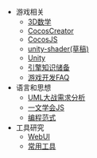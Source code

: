 <!-- 由build_sidebar.py生成，勿手改 -->
* 游戏相关
    * [3D数学](.\游戏相关\3D数学.md)
    * [CocosCreator](.\游戏相关\CocosCreator.md)
    * [CocosJS](.\游戏相关\CocosJS.md)
    * [unity-shader(草稿)](.\游戏相关\unity-shader.md)
    * [Unity](.\游戏相关\Unity.md)
    * [引擎知识储备](.\游戏相关\引擎知识储备.md)
    * [游戏开发FAQ](.\游戏相关\游戏开发FAQ.md)
* 语言和思想
    * [UML大战需求分析](.\语言和思想\UML大战需求分析.md)
    * [一文学会JS](.\语言和思想\一文学会JS.md)
    * [编程范式](.\语言和思想\编程范式.md)
* 工具研究
    * [WebUI](.\工具研究\WebUI.md)
    * [常用工具](.\工具研究\常用工具.md)
